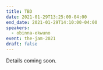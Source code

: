 ```yaml
---
title: TBD
date: 2021-01-29T13:25:00-04:00
end_date: 2021-01-29T14:10:00-04:00
speakers:
  - obinna-ekwuno
event: the-jam-2021
draft: false
---
```


Details coming soon.
